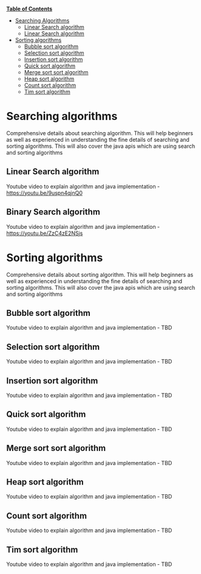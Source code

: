 **[Table of Contents](http://tableofcontent.eu)**
<!-- Table of contents generated generated by http://tableofcontent.eu -->
- [Searching Algorithms](#searching-algorithms)
  - [Linear Search algorithm](#linear-search-algorithm)
  - [Linear Search algorithm](#linear-search-algorithm)
- [Sorting algorithms](#sorting-algorithms)
  - [Bubble sort algorithm](#bubble-sort-algorithm)
  - [Selection sort algorithm](#selection-sort-algorithm)
  - [Insertion sort algorithm](#insertion-sort-algorithm)
  - [Quick sort algorithm](#quick-sort-algorithm)
  - [Merge sort sort algorithm](#merge-sort-sort-algorithm)
  - [Heap sort algorithm](#heap-sort-algorithm)
  - [Count sort algorithm](#count-sort-algorithm)
  - [Tim sort algorithm](#tim-sort-algorithm)

# Searching algorithms
 Comprehensive details about searching algorithm. This will help beginners as well as experienced in understanding the fine details of searching and sorting algorithms. This will also cover the java apis which are using search and sorting algorithms

## Linear Search algorithm
Youtube video to explain algorithm and java implementation - https://youtu.be/9uspn4qjnQ0

## Binary Search algorithm
Youtube video to explain algorithm and java implementation - https://youtu.be/ZzC4zE2NSjs

# Sorting algorithms
 Comprehensive details about sorting algorithm. This will help beginners as well as experienced in understanding the fine details of searching and sorting algorithms. This will also cover the java apis which are using search and sorting algorithms

## Bubble sort algorithm
Youtube video to explain algorithm and java implementation - TBD

## Selection sort algorithm
Youtube video to explain algorithm and java implementation - TBD

## Insertion sort algorithm
Youtube video to explain algorithm and java implementation - TBD

## Quick sort algorithm
Youtube video to explain algorithm and java implementation - TBD

## Merge sort sort algorithm
Youtube video to explain algorithm and java implementation - TBD

## Heap sort algorithm
Youtube video to explain algorithm and java implementation - TBD

## Count sort algorithm
Youtube video to explain algorithm and java implementation - TBD

## Tim sort algorithm
Youtube video to explain algorithm and java implementation - TBD
